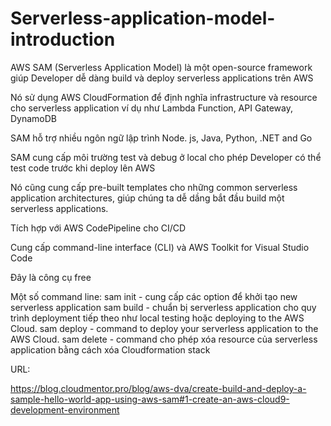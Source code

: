 
# Serverless-application-model-introduction

AWS SAM (Serverless Application Model) là một open-source framework giúp Developer dễ dàng build và deploy serverless applications trên AWS

Nó sử dụng AWS CloudFormation để định nghĩa infrastructure và resource cho serverless application ví dụ như Lambda Function, API Gateway, DynamoDB

SAM hỗ trợ nhiều ngôn ngữ lập trình Node. js, Java, Python, .NET and Go

SAM cung cấp môi trường test và debug ở local cho phép Developer có thể test code trước khi deploy lên AWS

Nó cũng cung cấp pre-built templates cho những common serverless application architectures, giúp chúng ta dễ dầng bắt đầu build một serverless applications.

Tích hợp với  AWS CodePipeline cho CI/CD

Cung cấp command-line interface (CLI) và AWS Toolkit for Visual Studio Code

Đây là công cụ free

Một số command line:
sam init - cung cấp các option để khởi tạo new serverless application
sam build - chuẩn bị serverless application cho quy trình deployment tiếp theo như  local testing hoặc deploying to the AWS Cloud.
sam deploy - command to deploy your serverless application to the AWS Cloud.
sam delete - command cho phép xóa resource của serverless application bằng cách xóa Cloudformation stack


URL:

https://blog.cloudmentor.pro/blog/aws-dva/create-build-and-deploy-a-sample-hello-world-app-using-aws-sam#1-create-an-aws-cloud9-development-environment
